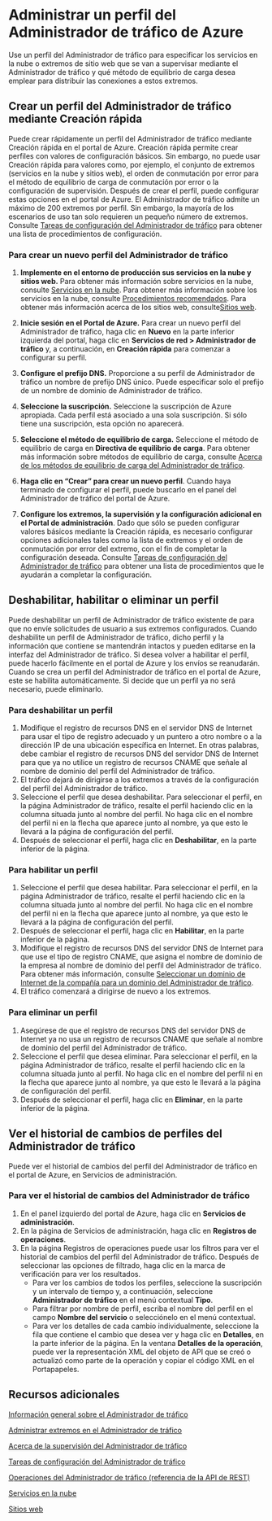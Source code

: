 <properties
   pageTitle="Administrar perfiles del Administrador de tráfico de Azure | Microsoft Azure"
   description="Este artículo le ayudará a crear, deshabilitar, habilitar, eliminar y ver el historial de un perfil del Administrador de tráfico de Azure."
   services="traffic-manager"
   documentationCenter=""
   authors="joaoma"
   manager="adinah"
   editor="tysonn" />
<tags
   ms.service="traffic-manager"
   ms.devlang="na"
   ms.topic="hero-article"
   ms.tgt_pltfrm="na"
   ms.workload="infrastructure-services"
   ms.date="05/27/2015"
   ms.author="joaoma" />

# Administrar un perfil del Administrador de tráfico de Azure

Use un perfil del Administrador de tráfico para especificar los servicios en la nube o extremos de sitio web que se van a supervisar mediante el Administrador de tráfico y qué método de equilibrio de carga desea emplear para distribuir las conexiones a estos extremos.

## Crear un perfil del Administrador de tráfico mediante Creación rápida

Puede crear rápidamente un perfil del Administrador de tráfico mediante Creación rápida en el portal de Azure. Creación rápida permite crear perfiles con valores de configuración básicos. Sin embargo, no puede usar Creación rápida para valores como, por ejemplo, el conjunto de extremos (servicios en la nube y sitios web), el orden de conmutación por error para el método de equilibrio de carga de conmutación por error o la configuración de supervisión. Después de crear el perfil, puede configurar estas opciones en el portal de Azure. El Administrador de tráfico admite un máximo de 200 extremos por perfil. Sin embargo, la mayoría de los escenarios de uso tan solo requieren un pequeño número de extremos. Consulte [Tareas de configuración del Administrador de tráfico](https://msdn.microsoft.com/library/azure/hh744830.aspx) para obtener una lista de procedimientos de configuración.

### Para crear un nuevo perfil del Administrador de tráfico

1. **Implemente en el entorno de producción sus servicios en la nube y sitios web.** Para obtener más información sobre servicios en la nube, consulte [Servicios en la nube](http://go.microsoft.com/fwlink/p/?LinkId=314074). Para obtener más información sobre los servicios en la nube, consulte [Procedimientos recomendados](https://msdn.microsoft.com/library/azure/5229dd1c-5a91-4869-8522-bed8597d9cf5#bkmk_TrafficManagerBestPracticesProfile). Para obtener más información acerca de los sitios web, consulte[Sitios web](http://go.microsoft.com/fwlink/p/?LinkId=393327).

2. **Inicie sesión en el Portal de Azure.** Para crear un nuevo perfil del Administrador de tráfico, haga clic en **Nuevo** en la parte inferior izquierda del portal, haga clic en **Servicios de red > Administrador de tráfico** y, a continuación, en **Creación rápida** para comenzar a configurar su perfil.
3. **Configure el prefijo DNS.** Proporcione a su perfil de Administrador de tráfico un nombre de prefijo DNS único. Puede especificar solo el prefijo de un nombre de dominio de Administrador de tráfico.
4. **Seleccione la suscripción.** Seleccione la suscripción de Azure apropiada. Cada perfil está asociado a una sola suscripción. Si sólo tiene una suscripción, esta opción no aparecerá.
5. **Seleccione el método de equilibrio de carga.** Seleccione el método de equilibrio de carga en **Directiva de equilibrio de carga**. Para obtener más información sobre métodos de equilibrio de carga, consulte [Acerca de los métodos de equilibrio de carga del Administrador de tráfico](traffic-manager-load-balancing-methods.md).
6. **Haga clic en “Crear” para crear un nuevo perfil**. Cuando haya terminado de configurar el perfil, puede buscarlo en el panel del Administrador de tráfico del portal de Azure.
7. **Configure los extremos, la supervisión y la configuración adicional en el Portal de administración**. Dado que sólo se pueden configurar valores básicos mediante la Creación rápida, es necesario configurar opciones adicionales tales como la lista de extremos y el orden de conmutación por error del extremo, con el fin de completar la configuración deseada. Consulte [Tareas de configuración del Administrador de tráfico](https://msdn.microsoft.com/library/azure/hh744830.aspx) para obtener una lista de procedimientos que le ayudarán a completar la configuración.

## Deshabilitar, habilitar o eliminar un perfil

Puede deshabilitar un perfil de Administrador de tráfico existente de para que no envíe solicitudes de usuario a sus extremos configurados. Cuando deshabilite un perfil de Administrador de tráfico, dicho perfil y la información que contiene se mantendrán intactos y pueden editarse en la interfaz del Administrador de tráfico. Si desea volver a habilitar el perfil, puede hacerlo fácilmente en el portal de Azure y los envíos se reanudarán. Cuando se crea un perfil del Administrador de tráfico en el portal de Azure, este se habilita automáticamente. Si decide que un perfil ya no será necesario, puede eliminarlo.

### Para deshabilitar un perfil

1. Modifique el registro de recursos DNS en el servidor DNS de Internet para usar el tipo de registro adecuado y un puntero a otro nombre o a la dirección IP de una ubicación específica en Internet. En otras palabras, debe cambiar el registro de recursos DNS del servidor DNS de Internet para que ya no utilice un registro de recursos CNAME que señale al nombre de dominio del perfil del Administrador de tráfico.
2. El tráfico dejará de dirigirse a los extremos a través de la configuración del perfil del Administrador de tráfico.
3. Seleccione el perfil que desea deshabilitar. Para seleccionar el perfil, en la página Administrador de tráfico, resalte el perfil haciendo clic en la columna situada junto al nombre del perfil. No haga clic en el nombre del perfil ni en la flecha que aparece junto al nombre, ya que esto le llevará a la página de configuración del perfil.
4. Después de seleccionar el perfil, haga clic en **Deshabilitar**, en la parte inferior de la página.

### Para habilitar un perfil

1. Seleccione el perfil que desea habilitar. Para seleccionar el perfil, en la página Administrador de tráfico, resalte el perfil haciendo clic en la columna situada junto al nombre del perfil. No haga clic en el nombre del perfil ni en la flecha que aparece junto al nombre, ya que esto le llevará a la página de configuración del perfil.
2. Después de seleccionar el perfil, haga clic en **Habilitar**, en la parte inferior de la página.
3. Modifique el registro de recursos DNS del servidor DNS de Internet para que use el tipo de registro CNAME, que asigna el nombre de dominio de la empresa al nombre de dominio del perfil del Administrador de tráfico. Para obtener más información, consulte [Seleccionar un dominio de Internet de la compañía para un dominio del Administrador de tráfico](traffic-manager-point-internet-domain.md).
4. El tráfico comenzará a dirigirse de nuevo a los extremos.

### Para eliminar un perfil

1. Asegúrese de que el registro de recursos DNS del servidor DNS de Internet ya no usa un registro de recursos CNAME que señale al nombre de dominio del perfil del Administrador de tráfico.
2. Seleccione el perfil que desea eliminar. Para seleccionar el perfil, en la página Administrador de tráfico, resalte el perfil haciendo clic en la columna situada junto al perfil. No haga clic en el nombre del perfil ni en la flecha que aparece junto al nombre, ya que esto le llevará a la página de configuración del perfil.
4. Después de seleccionar el perfil, haga clic en **Eliminar**, en la parte inferior de la página.

## Ver el historial de cambios de perfiles del Administrador de tráfico

Puede ver el historial de cambios del perfil del Administrador de tráfico en el portal de Azure, en Servicios de administración.

### Para ver el historial de cambios del Administrador de tráfico

1. En el panel izquierdo del portal de Azure, haga clic en **Servicios de administración**.
2. En la página de Servicios de administración, haga clic en **Registros de operaciones**.
3. En la página Registros de operaciones puede usar los filtros para ver el historial de cambios del perfil del Administrador de tráfico. Después de seleccionar las opciones de filtrado, haga clic en la marca de verificación para ver los resultados.
   - Para ver los cambios de todos los perfiles, seleccione la suscripción y un intervalo de tiempo y, a continuación, seleccione **Administrador de tráfico** en el menú contextual **Tipo**.
   - Para filtrar por nombre de perfil, escriba el nombre del perfil en el campo **Nombre del servicio** o selecciónelo en el menú contextual.
   - Para ver los detalles de cada cambio individualmente, seleccione la fila que contiene el cambio que desea ver y haga clic en **Detalles**, en la parte inferior de la página. En la ventana **Detalles de la operación**, puede ver la representación XML del objeto de API que se creó o actualizó como parte de la operación y copiar el código XML en el Portapapeles.


## Recursos adicionales

[Información general sobre el Administrador de tráfico](traffic-manager-overview.md)

[Administrar extremos en el Administrador de tráfico](traffic-manager-endpoints.md)

[Acerca de la supervisión del Administrador de tráfico](traffic-manager-monitoring.md)

[Tareas de configuración del Administrador de tráfico](https://msdn.microsoft.com/library/azure/hh744830.aspx)

[Operaciones del Administrador de tráfico (referencia de la API de REST)](http://go.microsoft.com/fwlink/p/?LinkID=313584)

[Servicios en la nube](http://go.microsoft.com/fwlink/?LinkId=314074)

[Sitios web](http://go.microsoft.com/fwlink/p/?LinkId=393327)

<!---HONumber=August15_HO7-->